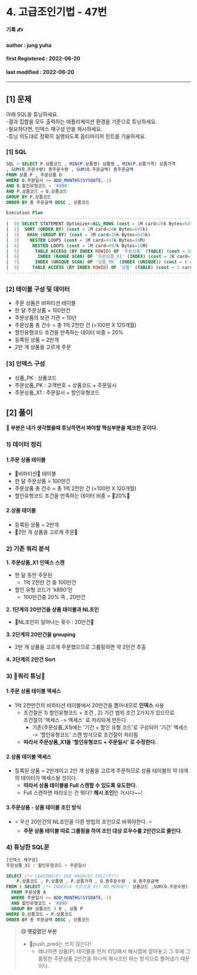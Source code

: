# 4. 고급조인기법 - 47번

**기록 ✍️**

#### author : jung yuha

#### **first Registered : 2022-06-20**

#### last modified : **2022-06-20**

****

## **\[1]** 문제 <a href="#undefined" id="undefined"></a>

아래 SQL을 튜닝하세요.\
\-결과 집합을 모두 출력하는 애플리케이션 환경을 기준으로 튜닝하세요.\
\-필요하다면, 인덱스 재구성 안을 제시하세요.\
\-튜닝 의도대로 정확히 실행되도록 옵티마이저 힌트를 기술하세요.

### \[1] SQL <a href="#1-sql" id="1-sql"></a>

```sql
SQL > SELECT P.상품코드 , MIN(P.상품명) 상품명 , MIN(P.상품가격) 상품가격
, SUM(O.주문수량) 총주문수량 , SUM(O.주문금액) 총주문금액
FROM 상품 P , 주문상품 O
WHERE O.주문일시 >= ADD_MONTHS(SYSDATE,-1)
AND O.할인유형코드 = 'K890'
AND P.상품코드 = O.상품코드
GROUP BY P.상품코드
ORDER BY 총 주문금액 DESC , 상품코드

Execution Plan
------------------------------------------------------------------------------ 
|  0| SELECT STATEMENT Optimizer=ALL_ROWS (cost = 1M card=20k Bytes=645k)
|  1|  SORT (ORDER BY) (cost = 1M card=20k Bytes=645k)
|  2|   HASH (GROUP BY) (cost = 1M card=20k Bytes=645k)
|  3|    NESTED LOOPS (cost = 1M card=497k Bytes=16M) 
|  4|     NESTED LOOPS (cost = 1M card=497k Bytes=16M) 
|  5|      TABLE ACCESS (BY INDEX ROWID) OF '주문상품' (TABLE) (cost = 505K...)
|  6|       INDEX (RANGE SCAN) OF '주문상품_X1' (INDEX) (cost = 3K card=500k)
|  7|      INDEX (UNIQUE SCAN) OF '상품_PK' (INDEX (UNIQUE)) (cost = 0 card=1)
|  8|     TABLE ACCESS (BY INDEX ROWID) OF '상품' (TABLE) (cost = 1 card=1...)
------------------------------------------------------------------------------
```

### \[2] 테이블 구성 및 데이터 <a href="#2" id="2"></a>

* 주문 상품은 비파티션 테이블
* 한 달 주문상품 = 100만건
* 주문상품의 보관 기관 = 10년
* 주문상품 총 건수 = 총 1억 2천만 건 (=100만 X 120개월)
* 할인유형코드 조건을 만족하는 데이터 비중 = 20%
* 등록된 상품 = 2만개
* 2만 개 상품을 고르게 주문

### \[3] 인덱스 구성 <a href="#3" id="3"></a>

* 상품\_PK : 상품코드
* 주문상품\_PK : 고객번호 + 상품코드 + 주문일시
* 주문상품\_X1 : 주문일시 + 할인유형코드

## \[2] 풀이

**🍎 부분은 내가 생각했을때 튜닝하면서 봐야할 핵심부분을 체크한 곳이다.**

### 1) 데이터 정리 <a href="#1" id="1"></a>

#### 1.주문 상품 테이블 <a href="#1" id="1"></a>

* 🍎비파티션🍎 테이블
* 한 달 주문상품 = 100만건
* 주문상품 총 건수 = 총 1억 2천만 건 (=100만 X 120개월)
* 할인유형코드 조건을 만족하는 데이터 비중 = 🍎20%🍎

#### 2.상품 테이블 <a href="#2" id="2"></a>

* 등록된 상품 = 2만개
* 🍎2만 개 상품을 고르게 주문🍎

### 2) 기존 쿼리 분석 <a href="#2" id="2"></a>

**1. 주문상품\_X1 인덱스 스캔**

* 한 달 동안 주문된
  * 1억 2천만 건 중 100만건
* 할인 유형 코드가 'k890'인
  * 100만건중 20% 즉 , 20만건

**2. 1단계의 20만건을 상품 테이블과 NL조인**

* 🍎NL조인이 일어나는 횟수 : 20만건🍎

**3. 2단계의 20만건을 grouping**

* 2만 개 상품을 고르게 주문했으므로 그룹핑하면 약 2만건 추출

**4. 3단계의 2만건 Sort**

### 3) 🍎쿼리 튜닝🍎 <a href="#3" id="3"></a>

#### 1.주문 상품 테이블 액세스 <a href="#1" id="1"></a>

* 1억 2천만건의 비파티션 테이블에서 20만건을 뽑아내므로 **인덱스** 사용
  * 조건절은 1) 할인유형코드 = 조건 , 2) 기간 범위 조건 2가지가 있으므로\
    조건절이 '액세스 -> 액세스' 로 처리되게 만든다.
    * 기존(주문상품\_X1)에는 '기간 + 할인 유형 코드'로 구성되어 '기간' 액세스 -> '할인유형코드' 스캔 방식으로 조건절이 처리됨
  * **따라서 주문상품\_X1을 '할인유형코드 + 주문일시' 로 수정한다.**

#### 2.상품 테이블 액세스 <a href="#2" id="2"></a>

* 등록된 상품 = 2만개이고 2만 개 상품을 고르게 주문하므로 상품 테이블의 약 대개의 데이터가 액세스될 것이다.
  * **따라서 상품 테이블을 Full 스캔할 수 있도록 유도한다.**
  * Full 스캔하면 따라오는 건 뭐다? **해시 조인**인 거시다\~\~!

#### 3.주문상품 - 상품 테이블 조인 방식 <a href="#3" id="3"></a>

* ⭐️ 우선 20만건의 NL조인을 다른 방법의 조인으로 바꿔야한다. ⭐️
  * **주문 상품 테이블 따로 그룹핑을 하여 조인 대상 로우수를 2만건으로 줄인다.**

### 4) 튜닝한 SQL문 <a href="#4-sql" id="4-sql"></a>

```sql
[인덱스 재구성]
주문상품_X1 : 할인유형코드 + 주문일시

SELECT /*+ LEADING(P) USE_HASH(O) FULL(P)*/
	P.상품코드 , P.상품명 , P.상품가격 , O.총주문수량 , O.총주문금액 
FROM ( SELECT /*+ INDEX(A 주문상품_X1) NO_MERGE*/ 상품코드 ,SUM(O.주문수량) 총주문수량 , SUM(O.주문금액) 총주문금액
  FROM 주문상품 A
  WHERE 주문일시 >= ADD_MONTHS(SYSDATE,-1)
  AND 할인유형코드 = 'K890'
  GROUP BY 상품코드 ) O , 상품 P
WHERE O.상품코드 = P.상품코드
ORDER BY 총 주문금액 DESC , 상품코드
```

> **😥 헷갈렸던 부분**
>
> * 🍎push\_pred는 쓰지 않는다!
>   * 왜냐하면 상품(P) 테이블을 먼저 리딩해서 해시맵에 깔아놓고 그 후에 그룹핑한 주문상품 2만건을 하나씩 해시조인 하는 방식으로 풀어냈기 때문이다.
